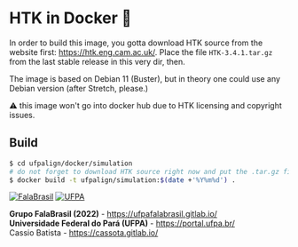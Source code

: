 # HTK in Docker :whale:

In order to build this image, you gotta download HTK source from the website
first: https://htk.eng.cam.ac.uk/. Place the file `HTK-3.4.1.tar.gz` from the
last stable release in this very dir, then.

The image is based on Debian 11 (Buster),
but in theory one could use any Debian version (after Stretch, please.)

:warning: this image won't go into docker hub due to HTK licensing and 
copyright issues.


## Build

```bash
$ cd ufpalign/docker/simulation
# do not forget to download HTK source right now and put the .tar.gz file here
$ docker build -t ufpalign/simulation:$(date +'%Y%m%d') .
```


[![FalaBrasil](https://gitlab.com/falabrasil/avatars/-/raw/main/logo_fb_git_footer.png)](https://ufpafalabrasil.gitlab.io/ "Visite o site do Grupo FalaBrasil") [![UFPA](https://gitlab.com/falabrasil/avatars/-/raw/main/logo_ufpa_git_footer.png)](https://portal.ufpa.br/ "Visite o site da UFPA")

__Grupo FalaBrasil (2022)__ - https://ufpafalabrasil.gitlab.io/      
__Universidade Federal do Pará (UFPA)__ - https://portal.ufpa.br/     
Cassio Batista - https://cassota.gitlab.io/    
